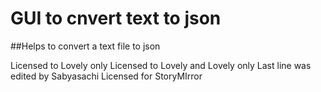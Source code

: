 GUI to cnvert text to json
==========================
##Helps to convert a text file to json

Licensed to Lovely only
Licensed to Lovely and Lovely only
Last line was edited by Sabyasachi
Licensed for StoryMIrror
